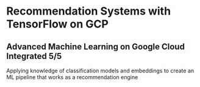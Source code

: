 # Recommendation Systems with TensorFlow on GCP
## Advanced Machine Learning on Google Cloud Integrated 5/5
<p> Applying knowledge of classification models and embeddings to create an ML pipeline that works as a recommendation engine </p>
 
